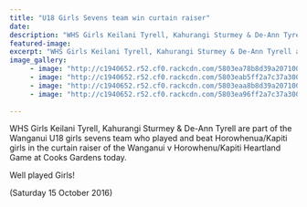 ```yaml
---
title: "U18 Girls Sevens team win curtain raiser"
date: 
description: "WHS Girls Keilani Tyrell, Kahurangi Sturmey & De-Ann Tyrell are part of the Wanganui U18 girls sevens team who played and beat Horowhenua/Kapiti girls..."
featured-image: 
excerpt: "WHS Girls Keilani Tyrell, Kahurangi Sturmey & De-Ann Tyrell are part of the Wanganui U18 girls sevens team who played and beat Horowhenua/Kapiti girls.."
image_gallery:
	 - image: "http://c1940652.r52.cf0.rackcdn.com/5803ea78b8d39a2071002bef/WHS-players-Keilani-Tyrell,-Kahurangi-Sturmey--De-Ann-Tyrell.jpg"
	 - image: "http://c1940652.r52.cf0.rackcdn.com/5803eab5ff2a7c37a300101c/action-photo.jpg"
	 - image: "http://c1940652.r52.cf0.rackcdn.com/5803eaa8b8d39a2071002bf1/action-photo-no-2.jpg"
	 - image: "http://c1940652.r52.cf0.rackcdn.com/5803ea96ff2a7c37a300101a/team-photo.jpg"
	
---
```


<p><span>WHS Girls Keilani Tyrell, Kahurangi Sturmey &amp; De-Ann Tyrell are part of the Wanganui U18&nbsp;girls sevens team who played and beat Horowhenua/Kapiti girls in the curtain raiser of the Wanganui v Horowhenu/Kapiti Heartland Game at Cooks Gardens today. </span></p>
<p><span>Well played Girls!</span></p>
<p><span>(Saturday 15 October 2016)</span></p>

